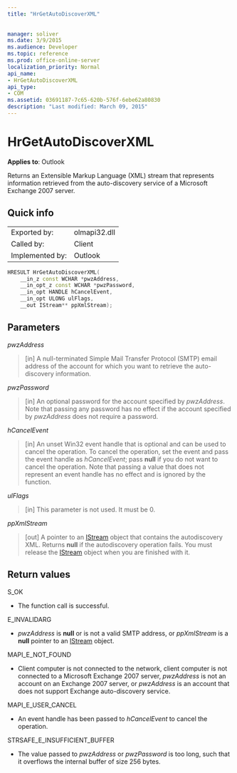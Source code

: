 ```yaml
---
title: "HrGetAutoDiscoverXML"
 
 
manager: soliver
ms.date: 3/9/2015
ms.audience: Developer
ms.topic: reference
ms.prod: office-online-server
localization_priority: Normal
api_name:
- HrGetAutoDiscoverXML
api_type:
- COM
ms.assetid: 03691187-7c65-620b-576f-6ebe62a80830
description: "Last modified: March 09, 2015"
---
```


# HrGetAutoDiscoverXML

  
  
**Applies to**: Outlook 
  
Returns an Extensible Markup Language (XML) stream that represents information retrieved from the auto-discovery service of a Microsoft Exchange 2007 server.
  
## Quick info

|||
|:-----|:-----|
|Exported by:  <br/> |olmapi32.dll  <br/> |
|Called by:  <br/> |Client  <br/> |
|Implemented by:  <br/> |Outlook  <br/> |
   
```cpp
HRESULT HrGetAutoDiscoverXML( 
    __in_z const WCHAR *pwzAddress, 
    __in_opt_z const WCHAR *pwzPassword, 
    __in_opt HANDLE hCancelEvent, 
    __in_opt ULONG ulFlags, 
    __out IStream** ppXmlStream); 

```

## Parameters

 _pwzAddress_
  
> [in] A null-terminated Simple Mail Transfer Protocol (SMTP) email address of the account for which you want to retrieve the auto-discovery information.
    
 _pwzPassword_
  
> [in] An optional password for the account specified by  _pwzAddress_. Note that passing any password has no effect if the account specified by  _pwzAddress_ does not require a password. 
    
 _hCancelEvent_
  
> [in] An unset Win32 event handle that is optional and can be used to cancel the operation. To cancel the operation, set the event and pass the event handle as  _hCancelEvent_; pass **null** if you do not want to cancel the operation. Note that passing a value that does not represent an event handle has no effect and is ignored by the function. 
    
 _ulFlags_
  
> [in] This parameter is not used. It must be 0.
    
 _ppXmlStream_
  
> [out] A pointer to an [IStream](http://msdn.microsoft.com/en-us/library/aa380034%28VS.85%29.aspx) object that contains the autodiscovery XML. Returns **null** if the autodiscovery operation fails. You must release the [IStream](http://msdn.microsoft.com/en-us/library/aa380034%28VS.85%29.aspx) object when you are finished with it. 
    
## Return values

S_OK 
  
- The function call is successful.
    
E_INVALIDARG 
  
-  _pwzAddress_ is **null** or is not a valid SMTP address, or  _ppXmlStream_ is a **null** pointer to an [IStream](http://msdn.microsoft.com/en-us/library/aa380034%28VS.85%29.aspx) object. 
    
MAPI_E_NOT_FOUND 
  
- Client computer is not connected to the network, client computer is not connected to a Microsoft Exchange 2007 server,  _pwzAddress_ is not an account on an Exchange 2007 server, or  _pwzAddress_ is an account that does not support Exchange auto-discovery service. 
    
MAPI_E_USER_CANCEL 
  
- An event handle has been passed to  _hCancelEvent_ to cancel the operation. 
    
STRSAFE_E_INSUFFICIENT_BUFFER
  
- The value passed to  _pwzAddress_ or  _pwzPassword_ is too long, such that it overflows the internal buffer of size 256 bytes. 
    

